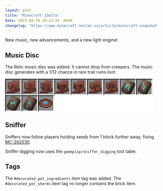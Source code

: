 ```yaml
---
layout: post
title: "Minecraft 23w17a"
date: 2023-04-29 16:13:24 -0500
changelog: "https://www.minecraft.net/en-us/article/minecraft-snapshot-23w17a"
---
```


New music, new advancements, and a new light engine!.

## Music Disc

The Relic music disc was added. It cannot drop from creepers. The music disc generates with a 1/12 chance in rare trail ruins loot:

![](/snapshots/img/23w17a-rare.png)

## Sniffer

Sniffers now follow players holding seeds from 1 block further away, fixing [MC-262030](https://bugs.mojang.com/browse/MC-262030).

Sniffer digging now uses the `gameplay/sniffer_digging` loot table.

## Tags

The `#decorated_pot_ingredients` item tag was added. The `#decorated_pot_sherds` item tag no longer contains the brick item.

